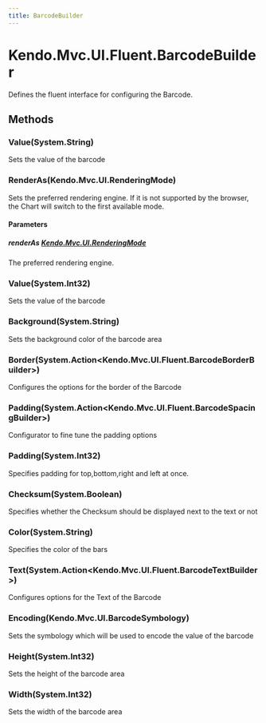 ```yaml
---
title: BarcodeBuilder
---
```


# Kendo.Mvc.UI.Fluent.BarcodeBuilder
Defines the fluent interface for configuring the Barcode.




## Methods


### Value(System.String)
Sets the value of the barcode





### RenderAs(Kendo.Mvc.UI.RenderingMode)
Sets the preferred rendering engine.
            If it is not supported by the browser, the Chart will switch to the first available mode.


#### Parameters

##### renderAs [Kendo.Mvc.UI.RenderingMode](/api/wrappers/aspnet-mvc/Kendo.Mvc.UI/RenderingMode)
The preferred rendering engine.





### Value(System.Int32)
Sets the value of the barcode





### Background(System.String)
Sets the background color of the barcode area





### Border(System.Action\<Kendo.Mvc.UI.Fluent.BarcodeBorderBuilder\>)
Configures the options for the border of the Barcode





### Padding(System.Action\<Kendo.Mvc.UI.Fluent.BarcodeSpacingBuilder\>)
Configurator to fine tune the padding options





### Padding(System.Int32)
Specifies padding for top,bottom,right and left at once.





### Checksum(System.Boolean)
Specifies whether the Checksum should be displayed next to the text or not





### Color(System.String)
Specifies the color of the bars





### Text(System.Action\<Kendo.Mvc.UI.Fluent.BarcodeTextBuilder\>)
Configures options for the Text of the Barcode





### Encoding(Kendo.Mvc.UI.BarcodeSymbology)
Sets the symbology which will be used to encode the value of the barcode





### Height(System.Int32)
Sets the height of the barcode area





### Width(System.Int32)
Sets the width of the barcode area






